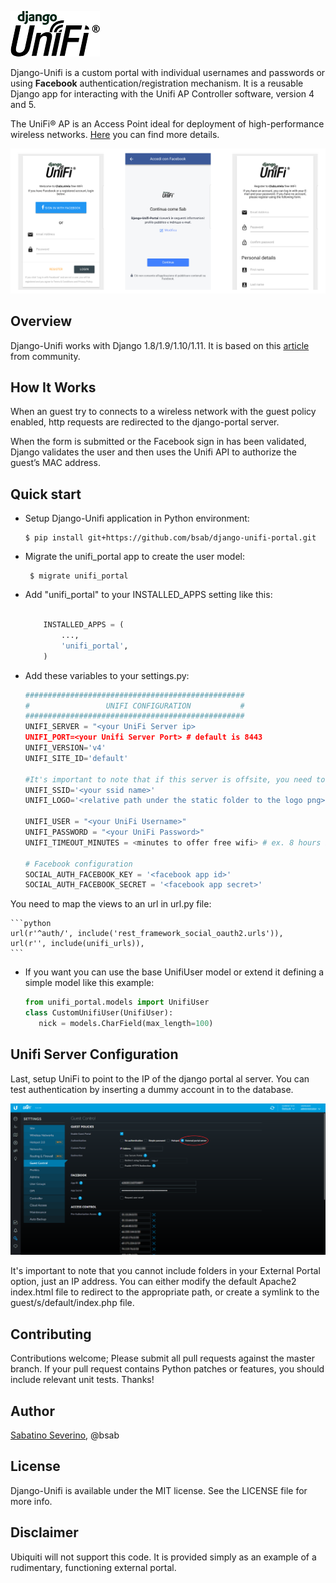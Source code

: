 ![Preview](logo-django-unifi.png)

Django-Unifi is a custom portal with individual usernames and passwords or using **Facebook** authentication/registration mechanism.
It is a reusable Django app for interacting with the Unifi AP Controller software, version 4 and 5.

The UniFi® AP is an Access Point ideal for deployment of high-performance wireless networks. [Here](https://www.ubnt.com/unifi/unifi-ap/) you can find more details.

![Preview](screen/login_reg.png)

Overview
--------

Django-Unifi works with Django 1.8/1.9/1.10/1.11.
It is based on this [article](https://help.ubnt.com/hc/en-us/articles/204950374-UniFi-Custom-Portal-With-Individual-Usernames-and-Passwords-) from community.

How It Works
--------

When an guest try to connects to a wireless network with the guest policy enabled, http requests are redirected to the django-portal server.
 
When the form is submitted or the Facebook sign in has been validated, Django validates the user and then uses the Unifi API to authorize the guest’s MAC address.

Quick start
-----------

-  Setup Django-Unifi application in Python environment:


       $ pip install git+https://github.com/bsab/django-unifi-portal.git


-  Migrate the unifi_portal app to create the user model:


        $ migrate unifi_portal

-  Add "unifi_portal" to your INSTALLED\_APPS setting like this:

   ```python

       INSTALLED_APPS = (
           ...,
           'unifi_portal',
       )
   ```
- Add these variables to your settings.py:

    ```python
    #################################################
    #                 UNIFI CONFIGURATION           #
    #################################################
    UNIFI_SERVER = "<your UniFi Server ip>
    UNIFI_PORT=<your Unifi Server Port> # default is 8443
    UNIFI_VERSION='v4'
    UNIFI_SITE_ID='default'
    
    #It's important to note that if this server is offsite, you need to have port 8443 forwarded through to it
    UNIFI_SSID='<your ssid name>'
    UNIFI_LOGO='<relative path under the static folder to the logo png>'
    
    UNIFI_USER = "<your UniFi Username>"
    UNIFI_PASSWORD = "<your UniFi Password>"
    UNIFI_TIMEOUT_MINUTES = <minutes to offer free wifi> # ex. 8 hours is 480
    
    # Facebook configuration
    SOCIAL_AUTH_FACEBOOK_KEY = '<facebook app id>'
    SOCIAL_AUTH_FACEBOOK_SECRET = '<facebook app secret>'
    ```

You need to map the views to an url in url.py file:

    ```python
    url(r'^auth/', include('rest_framework_social_oauth2.urls')),
    url(r'', include(unifi_urls)),
    ```


-  If you want you can use the base UnifiUser model or extend it defining a simple model like this example:

    ```python
    from unifi_portal.models import UnifiUser
    class CustomUnifiUser(UnifiUser):
       nick = models.CharField(max_length=100)

Unifi Server Configuration
--------

Last, setup UniFi to point to the IP of the django portal al server. You can test authentication by inserting a dummy account in to the database.

![Config](screen/unifi-dash.png)

It's important to note that you cannot include folders in your External Portal option, just an IP address.  You can either modify the default Apache2 index.html file to redirect to the appropriate path, or create a symlink to the guest/s/default/index.php file.

## Contributing

Contributions welcome; Please submit all pull requests against the master branch. If your pull request contains Python patches or features, you should include relevant unit tests.
Thanks!

## Author

[Sabatino Severino](https://about.me/the_sab), @bsab

## License

Django-Unifi is available under the MIT license. See the LICENSE file for more info.

## Disclaimer
Ubiquiti will not support this code.  It is provided simply as an example of a rudimentary, functioning external portal.

